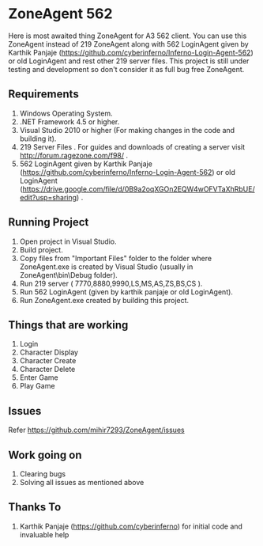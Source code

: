 ZoneAgent 562
=============

Here is most awaited thing ZoneAgent for A3 562 client. You can use this ZoneAgent instead of 219 ZoneAgent along with 562 LoginAgent given by Karthik Panjaje (https://github.com/cyberinferno/Inferno-Login-Agent-562) or old LoginAgent and rest other 219 server files.
This project is still under testing and development so don't consider it as full bug free ZoneAgent.

Requirements
------------
1. Windows Operating System.
2. .NET Framework 4.5 or higher.
3. Visual Studio 2010 or higher (For making changes in the code and building it).
4. 219 Server Files . For guides and downloads of creating a server visit http://forum.ragezone.com/f98/  .
5. 562 LoginAgent given by Karthik Panjaje (https://github.com/cyberinferno/Inferno-Login-Agent-562) or old LoginAgent (https://drive.google.com/file/d/0B9a2oqXGOn2EQW4wOFVTaXhRbUE/edit?usp=sharing) .

Running Project
---------------
1. Open project in Visual Studio.
2. Build project.
3. Copy files from "Important Files" folder to the folder where ZoneAgent.exe is created by Visual Studio (usually in ZoneAgent\bin\Debug folder).
4. Run 219 server ( 7770,8880,9990,LS,MS,AS,ZS,BS,CS ).
5. Run 562 LoginAgent (given by karthik panjaje or old LoginAgent).
6. Run ZoneAgent.exe created by building this project.

Things that are working
-----------------------
1. Login
2. Character Display
3. Character Create
4. Character Delete
5. Enter Game
6. Play Game

Issues
------
Refer https://github.com/mihir7293/ZoneAgent/issues

Work going on
-------------
1. Clearing bugs
2. Solving all issues as mentioned above

Thanks To
---------
1. Karthik Panjaje (https://github.com/cyberinferno) for initial code and invaluable help
